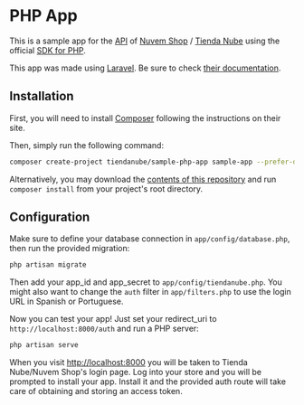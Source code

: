 PHP App
==============

This is a sample app for the [API](https://github.com/TiendaNube/api-docs) of [Nuvem Shop](https://www.nuvemshop.com.br) / [Tienda Nube](https://www.tiendanube.com)  using the official [SDK for PHP](https://github.com/TiendaNube/tiendanube-php-sdk).

This app was made using [Laravel](http://laravel.com/). Be sure to check [their documentation](laravel.com/docs).


Installation
------------
First, you will need to install [Composer](http://getcomposer.org/) following the instructions on their site.

Then, simply run the following command:

```sh
composer create-project tiendanube/sample-php-app sample-app --prefer-dist
```

Alternatively, you may download the [contents of this repository](https://github.com/TiendaNube/sample-php-app/archive/master.zip) and run `composer install` from your project's root directory.

Configuration
-------------
Make sure to define your database connection in `app/config/database.php`, then run the provided migration:

```sh
php artisan migrate
```

Then add your app_id and app_secret to `app/config/tiendanube.php`. You might also want to change the `auth` filter in `app/filters.php` to use the login URL in Spanish or Portuguese.

Now you can test your app! Just set your redirect_uri to `http://localhost:8000/auth` and run a PHP server:

```sh
php artisan serve
```

When you visit [http://localhost:8000](http://localhost:8000) you will be taken to Tienda Nube/Nuvem Shop's login page. Log into your store and you will be prompted to install your app. Install it and the provided auth route will take care of obtaining and storing an access token.
